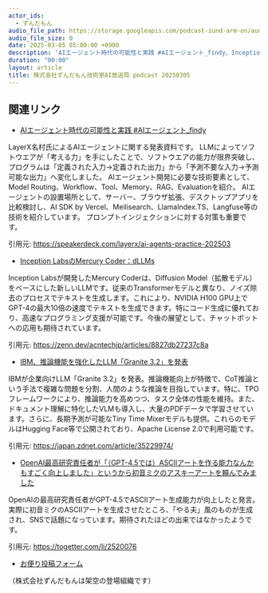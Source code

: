 ```yaml
---
actor_ids:
  - ずんだもん
audio_file_path: https://storage.googleapis.com/podcast-zund-arm-on/audio/株式会社ずんだもん技術室AI放送局_podcast_20250305.mp3
audio_file_size: 0
date: 2025-03-05 05:00:00 +0900
description: 'AIエージェント時代の可能性と実践 #AIエージェント_findy、Inception LabsのMercury Coder：dLLMs、IBM、推論機能を強化したLLM「Granite 3.2」を発表、OpenAI最高研究責任者が「（GPT-4.5では）ASCIIアートを作る能力なんかもすごく向上しました」というから初音ミクのアスキーアートを頼んでみました'
duration: "00:00"
layout: article
title: 株式会社ずんだもん技術室AI放送局 podcast 20250305
---
```


## 関連リンク


- [AIエージェント時代の可能性と実践 #AIエージェント_findy](https://speakerdeck.com/layerx/ai-agents-practice-202503)  


LayerX名村氏によるAIエージェントに関する発表資料です。
LLMによってソフトウエアが「考える力」を手にしたことで、ソフトウエアの能力が限界突破し、プログラムは「定義された入力→定義された出力」から「予測不要な入力→予測可能な出力」へ変化しました。
AIエージェント開発に必要な技術要素として、Model Routing、Workflow、Tool、Memory、RAG、Evaluationを紹介。
AIエージェントの設置場所として、サーバー、ブラウザ拡張、デスクトップアプリを比較検討し、AI SDK by Vercel、Meilisearch、LlamaIndex.TS、Langfuse等の技術を紹介しています。
プロンプトインジェクションに対する対策も重要です。


引用元: https://speakerdeck.com/layerx/ai-agents-practice-202503


- [Inception LabsのMercury Coder：dLLMs](https://zenn.dev/acntechjp/articles/8827db27237c8a)  


Inception Labsが開発したMercury Coderは、Diffusion Model（拡散モデル）をベースにした新しいLLMです。従来のTransformerモデルと異なり、ノイズ除去のプロセスでテキストを生成します。これにより、NVIDIA H100 GPU上でGPT-4の最大10倍の速度でテキストを生成できます。特にコード生成に優れており、高速なプログラミング支援が可能です。今後の展望として、チャットボットへの応用も期待されています。


引用元: https://zenn.dev/acntechjp/articles/8827db27237c8a


- [IBM、推論機能を強化したLLM「Granite 3.2」を発表](https://japan.zdnet.com/article/35229974/)  


IBMが企業向けLLM「Granite 3.2」を発表。推論機能向上が特徴で、CoT推論という手法で複雑な問題を分割、人間のような推論を目指しています。特に、TPOフレームワークにより、推論能力を高めつつ、タスク全体の性能を維持。また、ドキュメント理解に特化したVLMも導入し、大量のPDFデータで学習させています。さらに、長期予測が可能なTiny Time Mixerモデルも提供。これらのモデルはHugging Face等で公開されており、Apache License 2.0で利用可能です。


引用元: https://japan.zdnet.com/article/35229974/


- [OpenAI最高研究責任者が「（GPT-4.5では）ASCIIアートを作る能力なんかもすごく向上しました」というから初音ミクのアスキーアートを頼んでみました](https://togetter.com/li/2520076)  


OpenAIの最高研究責任者がGPT-4.5でASCIIアート生成能力が向上したと発言。実際に初音ミクのASCIIアートを生成させたところ、「やる夫」風のものが生成され、SNSで話題になっています。期待されたほどの出来ではなかったようです。


引用元: https://togetter.com/li/2520076



- [お便り投稿フォーム](https://forms.gle/ffg4JTfqdiqK62qf9)

（株式会社ずんだもんは架空の登場組織です）

